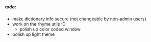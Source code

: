 ##### todo:

- make dictionary info secure (not changeable by non-admin users)
- work on the rhyme utils :D
    - polish up color coded window
- polish up light theme